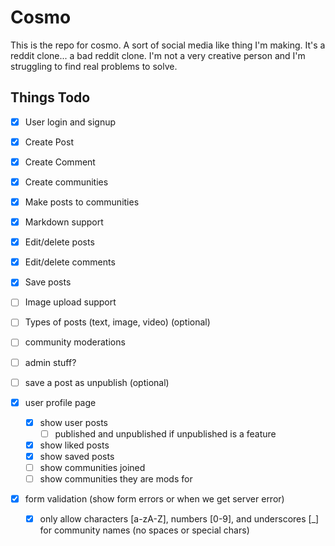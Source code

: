 # Cosmo

This is the repo for cosmo. A sort of social media like thing I'm making. It's a reddit clone... a bad reddit clone. I'm not a very creative person and I'm struggling to find real problems to solve.

## Things Todo

- [x] User login and signup
- [x] Create Post
- [x] Create Comment
- [x] Create communities
- [x] Make posts to communities
- [x] Markdown support
- [x] Edit/delete posts
- [x] Edit/delete comments
- [x] Save posts
- [ ] Image upload support
- [ ] Types of posts (text, image, video) (optional)
- [ ] community moderations
- [ ] admin stuff?
- [ ] save a post as unpublish (optional)
- [x] user profile page

  - [x] show user posts
    - [ ] published and unpublished if unpublished is a feature
  - [x] show liked posts
  - [x] show saved posts
  - [ ] show communities joined
  - [ ] show communities they are mods for

- [x] form validation (show form errors or when we get server error)
  - [x] only allow characters [a-zA-Z], numbers [0-9], and underscores [_] for community names (no spaces or special chars)
